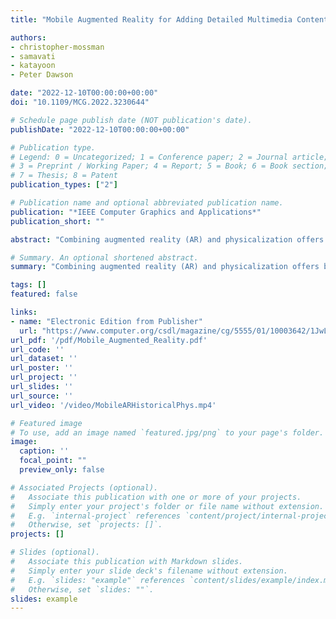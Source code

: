 ```yaml
---
title: "Mobile Augmented Reality for Adding Detailed Multimedia Content to Historical Physicalizations"

authors:
- christopher-mossman
- samavati
- katayoon
- Peter Dawson

date: "2022-12-10T00:00:00+00:00"
doi: "10.1109/MCG.2022.3230644"

# Schedule page publish date (NOT publication's date).
publishDate: "2022-12-10T00:00:00+00:00"

# Publication type.
# Legend: 0 = Uncategorized; 1 = Conference paper; 2 = Journal article;
# 3 = Preprint / Working Paper; 4 = Report; 5 = Book; 6 = Book section;
# 7 = Thesis; 8 = Patent
publication_types: ["2"]

# Publication name and optional abbreviated publication name.
publication: "*IEEE Computer Graphics and Applications*"
publication_short: ""

abstract: "Combining augmented reality (AR) and physicalization offers both opportunities and challenges when representing detailed historical data. In this paper, we describe a framework where mobile AR supplements views of 3D prints of historical locations with interactive functionality and small visual details that the prints alone cannot display. Since seeing certain details requires bringing the camera close to the physical objects, the resulting camera frames may lack the visual information necessary to determine objects' positions and accurately superimpose the overlay. We address this by enhancing tracking of 3D prints at close distances and employing visualization techniques that allow viewing small details in ways that do not interfere with tracking. To demonstrate these techniques, we apply our framework to the preservation of two heritage sites that represent large real-life areas containing smaller details of interest."

# Summary. An optional shortened abstract.
summary: "Combining augmented reality (AR) and physicalization offers both opportunities and challenges when representing detailed historical data. In this paper, we describe a framework where mobile AR supplements views of 3D prints of historical locations with interactive functionality and small visual details that the prints alone cannot display..."

tags: []
featured: false

links:
- name: "Electronic Edition from Publisher"
  url: "https://www.computer.org/csdl/magazine/cg/5555/01/10003642/1JwLsDcL7Fe"
url_pdf: '/pdf/Mobile_Augmented_Reality.pdf'
url_code: ''
url_dataset: ''
url_poster: ''
url_project: ''
url_slides: ''
url_source: ''
url_video: '/video/MobileARHistoricalPhys.mp4'

# Featured image
# To use, add an image named `featured.jpg/png` to your page's folder. 
image:
  caption: ''
  focal_point: ""
  preview_only: false

# Associated Projects (optional).
#   Associate this publication with one or more of your projects.
#   Simply enter your project's folder or file name without extension.
#   E.g. `internal-project` references `content/project/internal-project/index.md`.
#   Otherwise, set `projects: []`.
projects: []

# Slides (optional).
#   Associate this publication with Markdown slides.
#   Simply enter your slide deck's filename without extension.
#   E.g. `slides: "example"` references `content/slides/example/index.md`.
#   Otherwise, set `slides: ""`.
slides: example
---
```

